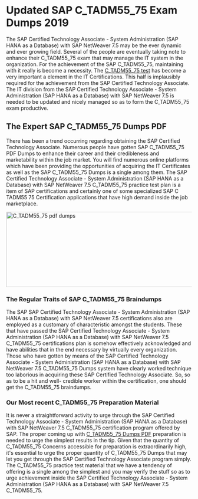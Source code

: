 <h1><strong>Updated SAP C_TADM55_75 Exam Dumps 2019</strong></h1>
<p>The SAP Certified Technology Associate - System Administration (SAP HANA as a Database) with SAP NetWeaver 7.5 may be the ever dynamic and ever growing field. Several of the people are eventually taking note to enhance their C_TADM55_75 exam that may manage the IT system in the organization. For the achievement of the SAP C_TADM55_75, maintaining with it really is become a necessity. The <a href="https://www.securedumps.com/C_TADM55_75-cheat-sheet.html">C_TADM55_75 test</a> has become a very important a element in the IT Certifications. This half is implausibly required for the achievement from the SAP Certified Technology Associate. The IT division from the SAP Certified Technology Associate - System Administration (SAP HANA as a Database) with SAP NetWeaver 7.5 is needed to be updated and nicely managed so as to form the C_TADM55_75 exam productive.</p>
<h2><strong>The Expert SAP C_TADM55_75 Dumps PDF</strong></h2>
<p>There has been a trend occurring regarding obtaining the SAP Certified Technology Associate. Numerous people have gotten SAP C_TADM55_75 PDF Dumps to enhance their career and their credibleness and marketability within the job market. You will find numerous online platforms which have been providing the opportunities of acquiring the IT Certificates as well as the SAP C_TADM55_75 Dumps is a single among them. The SAP Certified Technology Associate - System Administration (SAP HANA as a Database) with SAP NetWeaver 7.5 C_TADM55_75 practice test plan is a item of SAP certifications and certainly one of some specialized SAP C TADM55 75 Certification applications that have high demand inside the job marketplace.</p>
<p><a href="https://www.securedumps.com/C_TADM55_75-cheat-sheet.html"><img src="https://i.imgur.com/LkNlujf.jpg" alt="C_TADM55_75 pdf dumps" width="550" height="204" /></a></p>
<h3><strong>The Regular Traits of SAP C_TADM55_75 Braindumps</strong></h3>
<p>The SAP SAP Certified Technology Associate - System Administration (SAP HANA as a Database) with SAP NetWeaver 7.5 certifications also are employed as a customary of characteristic amongst the students. These that have passed the SAP Certified Technology Associate - System Administration (SAP HANA as a Database) with SAP NetWeaver 7.5 C_TADM55_75 certifications plan is somehow effectively acknowledged and have abilities that in the end necessary by virtually every organization. Those who have gotten by means of the SAP Certified Technology Associate - System Administration (SAP HANA as a Database) with SAP NetWeaver 7.5 C_TADM55_75 Dumps system have clearly worked technique too laborious in acquiring these SAP Certified Technology Associate. So, so as to be a hit and well- credible worker within the certification, one should get the C_TADM55_75 braindumps.</p>
<h3><strong>Our Most recent C_TADM55_75 Preparation Material</strong></h3>
<p>It is never a straightforward activity to urge through the SAP Certified Technology Associate - System Administration (SAP HANA as a Database) with SAP NetWeaver 7.5 C_TADM55_75 certification program offered by SAP. The proper coming up with <a href="https://www.securedumps.com/C_TADM55_75-cheat-sheet.html">C_TADM55_75 Dumps PDF</a> preparation is needed to urge the simplest results in the tip. Given that the quantity of C_TADM55_75 Concerns accessible for preparation is extraordinarily high, it's essential to urge the proper quantity of C_TADM55_75 Dumps that may let you get through the SAP Certified Technology Associate program simply. The C_TADM55_75 practice test material that we have a tendency of offering is a single among the simplest and you may verify the stuff so as to urge achievement inside the SAP Certified Technology Associate - System Administration (SAP HANA as a Database) with SAP NetWeaver 7.5 C_TADM55_75.</p>
